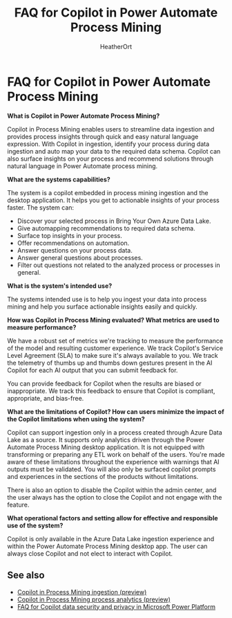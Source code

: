 ﻿---
title: FAQ for Copilot in Power Automate Process Mining
description: This FAQ discusses Copilot in Process Mining and the key considerations for making use of this technology responsibly.
ms.date: 08/2/2023
ms.custom: 
  - responsible-ai-faqs
ms.topic: article
author: HeatherOrt
ms.author: heortaol
ms.reviewer: angieandrews
---

# FAQ for Copilot in Power Automate Process Mining

**What is Copilot in Power Automate Process Mining?**

Copilot in Process Mining enables users to streamline data ingestion and provides process insights through quick and easy natural language expression. With Copilot in ingestion, identify your process during data ingestion and auto map your data to the required data schema. Copilot can also surface insights on your process and recommend solutions through natural language in Power Automate process mining.

**What are the systems capabilities?**

The system is a copilot embedded in process mining ingestion and the desktop application. It helps you get to actionable insights of your process faster. The system can:

- Discover your selected process in Bring Your Own Azure Data Lake.
- Give automapping recommendations to required data schema.
- Surface top insights in your process.
- Offer recommendations on automation.
- Answer questions on your process data.
- Answer general questions about processes.
- Filter out questions not related to the analyzed process or processes in general.

**What is the system's intended use?**

The systems intended use is to help you ingest your data into process mining and help you surface actionable insights easily and quickly.

**How was Copilot in Process Mining evaluated? What metrics are used to measure performance?**

We have a robust set of metrics we're tracking to measure the performance of the model and resulting customer experience. We track Copilot's Service Level Agreement (SLA) to make sure it's always available to you. We track the telemetry of thumbs up and thumbs down gestures present in the AI Copilot for each AI output that you can submit feedback for.

You can provide feedback for Copilot when the results are biased or inappropriate. We track this feedback to ensure that Copilot is compliant, appropriate, and bias-free.

**What are the limitations of Copilot? How can users minimize the impact of the Copilot limitations when using the system?**

Copilot can support ingestion only in a process created through Azure Data Lake as a source. It supports only analytics driven through the Power Automate Process Mining desktop application. It is not equipped with transforming or preparing any ETL work on behalf of the users. You're made aware of these limitations throughout the experience with warnings that AI outputs must be validated. You will also only be surfaced copilot prompts and experiences in the sections of the products without limitations.

There is also an option to disable the Copilot within the admin center, and the user always has the option to close the Copilot and not engage with the feature.

**What operational factors and setting allow for effective and responsible use of the system?**

Copilot is only available in the Azure Data Lake ingestion experience and within the Power Automate Process Mining desktop app. The user can always close Copilot and not elect to interact with Copilot.

## See also

- [Copilot in Process Mining ingestion (preview)](process-mining-copilot-in-ingestion.md)
- [Copilot in Process Mining process analytics (preview)](./minit/process-mining-copilot-in-process-analytics.md)
- [FAQ for Copilot data security and privacy in Microsoft Power Platform](/power-platform/faqs-copilot-data-security-privacy)